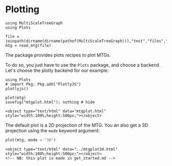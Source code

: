 # Plotting

```@setup usepkg
using MultiScaleTreeGraph
using Plots

file = joinpath(dirname(dirname(pathof(MultiScaleTreeGraph))),"test","files","simple_plant.mtg")
mtg = read_mtg(file)
```

The package provides plots recipes to plot MTGs.

To do so, you just have to use the `Plots` package, and choose a backend. Let's choose the plotly backend for our example:

```@example usepkg
using Plots
# import Pkg; Pkg.add("PlotlyJS")
plotlyjs()

plot(mtg)
savefig("mtgplot.html"); nothing # hide
```

```@raw html
<object type="text/html" data="mtgplot.html" style="width:100%;height:500px;"></object>
```

The default plot is a 2D projection of the MTG. You an also get a 3D projection using the `mode` keyword argument:

```julia
plot(mtg, mode = "3d")
```

```@raw html
<object type="text/html" data="../mtgplot3d.html" style="width:100%;height:500px;"></object>
<!-- NB: this plot is made in get_started.md -->
```
